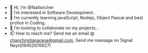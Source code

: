 - 👋 Hi, I’m @Naitsircher
- 👀 I’m interested in Software Development..
- 🌱 I’m currently learning javaScript, Nodejs, Object Pascal and best prctice in Coding..
- 💞️ I’m looking to collaborate on my projects...
- 📫 How to reach me? Send me an email @ chanchristianarana@gmail.com, Send me message on Signal Neyt(09452676627)

<!---
Naitsircher/Naitsircher is a ✨ special ✨ repository because its `README.md` (this file) appears on your GitHub profile.
You can click the Preview link to take a look at your changes.
--->

